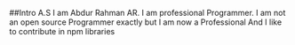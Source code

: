 ##Intro
A.S I am Abdur Rahman AR. I am professional Programmer. I am not an open source Programmer exactly but I am now a Professional And I like to contribute in npm libraries  
